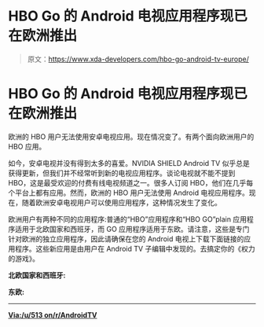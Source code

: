 # HBO Go 的 Android 电视应用程序现已在欧洲推出

> 原文：<https://www.xda-developers.com/hbo-go-android-tv-europe/>

# HBO Go 的 Android 电视应用程序现已在欧洲推出

欧洲的 HBO 用户无法使用安卓电视应用。现在情况变了。有两个面向欧洲用户的 HBO 应用。

如今，安卓电视并没有得到太多的喜爱。NVIDIA SHIELD Android TV 似乎总是获得更新，但我们并不经常听到新的电视应用程序。谈论电视就不能不提到 HBO，这是最受欢迎的付费有线电视频道之一。很多人订阅 HBO，他们在几乎每个平台上都有应用。然而，欧洲的 HBO 用户无法使用 Android 电视应用程序。现在，随着欧洲安卓电视用户可以使用应用程序，这种情况发生了变化。

欧洲用户有两种不同的应用程序:普通的“HBO”应用程序和“HBO GO”plain 应用程序适用于北欧国家和西班牙，而 GO 应用程序适用于东欧。请注意，这些是专门针对欧洲的独立应用程序，因此请确保在您的 Android 电视上下载下面链接的应用程序。这些新应用是由用户在 Android TV 子编辑中发现的。去搞定你的《权力的游戏》。

**北欧国家和西班牙:**

**东欧:**

* * *

[**Via:/u/513 on/r/AndroidTV**](https://www.reddit.com/r/AndroidTV/comments/a5rn3r/hbo_official_app_is_launched_in_europe/)